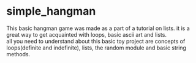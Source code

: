 # simple_hangman
This basic hangman game was made as a part of a tutorial on lists. it is a great way to get acquainted with loops, basic ascii art and lists.  
all you need  to understand about this basic toy project are concepts of loops(definite and indefinite), lists, the random module and basic string methods.
